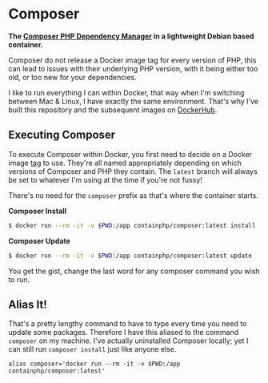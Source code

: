# Composer
**The [Composer PHP Dependency Manager](https://getcomposer.org/) in a lightweight Debian based container.**

Composer do not release a Docker image tag for every version of PHP, this can lead to issues with their underlying PHP version, with it being either too old, or too new for your dependencies.

I like to run everything I can within Docker, that way when I'm switching between Mac & Linux, I have exactly the same environment. That's why I've built this repository and the subsequent images on [DockerHub](https://hub.docker.com/r/mattbanner/composer/tags).

## Executing Composer
To execute Composer within Docker, you first need to decide on a Docker image [tag](https://hub.docker.com/r/containphp/composer/tags) to use. They're all named appropriately depending on which versions of Composer and PHP they contain. The `latest` branch will always be set to whatever I'm using at the time if you're not fussy!

There's no need for the `composer` prefix as that's where the container starts. 

**Composer Install**
```sh
$ docker run --rm -it -v $PWD:/app containphp/composer:latest install
```

**Composer Update**
```sh
$ docker run --rm -it -v $PWD:/app containphp/composer:latest update
```
You get the gist, change the last word for any composer command you wish to run.

## Alias It!
That's a pretty lengthy command to have to type every time you need to update some packages. Therefore I have this aliased to the command `composer` on my machine. I've actually uninstalled Composer locally; yet I can still run `composer install` just like anyone else.

```
alias composer='docker run --rm -it -v $PWD:/app containphp/composer:latest'
```

